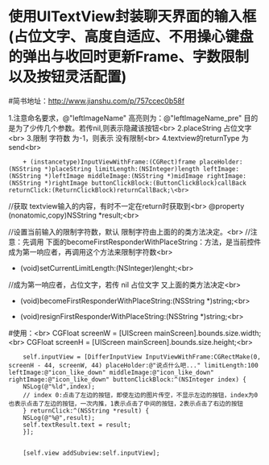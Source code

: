 # 使用UITextView封装聊天界面的输入框(占位文字、高度自适应、不用操心键盘的弹出与收回时更新Frame、字数限制以及按钮灵活配置)

#简书地址：http://www.jianshu.com/p/757ccec0b58f

1.注意命名要求，@"leftImageName" 高亮则为：@"leftImageName_pre" 目的是为了少传几个参数。若传nil,则表示隐藏该按钮\<br>
2.placeString 占位文字\<br>
3.限制 字符数 为-1，则表示 没有限制\<br>
4.textview的returnType 为send\<br>

        + (instancetype)InputViewWithFrame:(CGRect)frame placeHolder:(NSString *)placeString limitLength:(NSInteger)length leftImage:(NSString *)leftImage middleImage:(NSString *)midImage rightImage:(NSString *)rightImage buttonClickBlock:(ButtonClickBlock)callBack returnClick:(ReturnClickBlock)returnCallBack;\<br>

//获取 textview输入的内容，有时不一定在return时获取到\<br>
@property (nonatomic,copy)NSString *result;\<br>

//设置当前输入的限制字符数，默认 限制字符由上面的的类方法决定。\<br>
//注意：先调用 下面的becomeFirstResponderWithPlaceString：方法，是当前控件成为第一响应者，再调用这个方法来限制字符数\<br>
- (void)setCurrentLimitLength:(NSInteger)lenght;\<br>

//成为第一响应者，占位文字，若传 nil 占位文字 又上面的类方法决定\<br>
- (void)becomeFirstResponderWithPlaceString:(NSString *)string;\<br>

- (void)resignFirstResponderWithPlaceString:(NSString *)string;\<br>


#使用：\<br>
CGFloat screenW = [UIScreen mainScreen].bounds.size.width;\<br>
CGFloat screenH = [UIScreen mainScreen].bounds.size.height;\<br>


        self.inputView = [DifferInputView InputViewWithFrame:CGRectMake(0, screenH - 44, screenW, 44) placeHolder:@"说点什么吧..." limitLength:100 leftImage:@"icon_like_down" middleImage:@"icon_like_down" rightImage:@"icon_like_down" buttonClickBlock:^(NSInteger index) {
        NSLog(@"%ld",index);
        // index 0:点击了左边的按钮，即使左边的图片传空，不显示左边的按钮，index为0也表示点击了左边的按钮，一次内推，1表示点击了中间的按钮，2表示点击了右边的按钮
        } returnClick:^(NSString *result) {
        NSLog(@"%@",result);
        self.textResult.text = result;
        }];


        [self.view addSubview:self.inputView];
